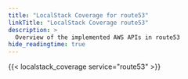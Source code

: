 ```yaml
---
title: "LocalStack Coverage for route53"
linkTitle: "LocalStack Coverage route53"
description: >
  Overview of the implemented AWS APIs in route53
hide_readingtime: true
---
```


{{< localstack_coverage service="route53" >}}

